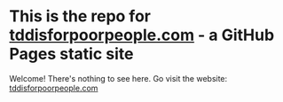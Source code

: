 # This is the repo for [tddisforpoorpeople.com](https://www.tddisforpoorpeople.com/) - a GitHub Pages static site

Welcome! There's nothing to see here. Go visit the website: [tddisforpoorpeople.com](https://www.tddisforpoorpeople.com/)
